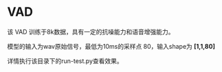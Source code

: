 # VAD

该 VAD 训练于8k数据，具有一定的抗噪能力和语音增强能力。

模型的输入为wav原始信号，最低为10ms的采样点 80，输入shape为 **[1,1,80]**

详情执行该目录下的run-test.py查看效果。